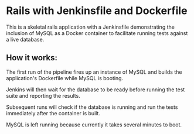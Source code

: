 # Rails with Jenkinsfile and Dockerfile

This is a skeletal rails application with a Jenkinsfile demonstrating
the inclusion of MySQL as a Docker container to facilitate running
tests against a live database.

## How it works:

The first run of the pipeline fires up an instance of MySQL and builds the
application's Dockerfile while MySQL is booting.

Jenkins will then wait for the database to be ready before running the
test suite and reporting the results.

Subsequent runs will check if the database is running and run the tests
immediately after the container is built.

MySQL is left running because currently it takes several minutes to boot.
